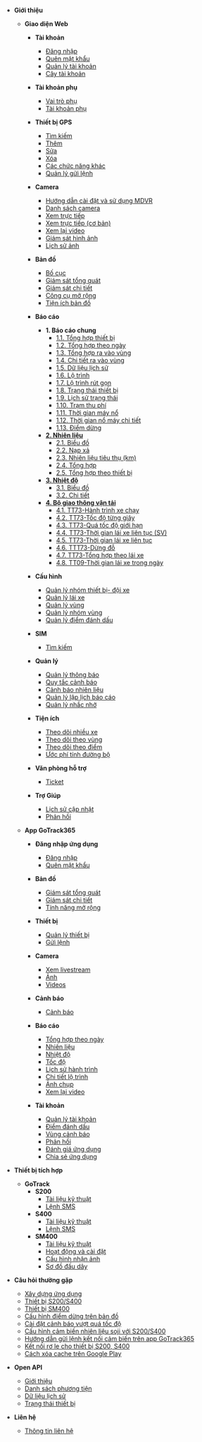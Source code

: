 - **Giới thiệu**
  - **Giao diện Web**
    - **Tài khoản**
      - [Đăng nhập](vi/modules/web-interface/users/login/)
      - [Quên mật khẩu](vi/modules/web-interface/users/forget-password/)
      - [Quản lý tài khoản](vi/modules/web-interface/users/account-management/)
      - [Cây tài khoản](vi/modules/web-interface/users/account-tree/)
     
    - **Tài khoản phụ**
      - [Vai trò phụ](vi/modules/web-interface/auxiliary/role-alias/)
      - [Tài khoản phụ](vi/modules/web-interface/auxiliary/user-alias/)
    - **Thiết bị GPS**
      - [Tìm kiếm ](vi/modules/web-interface/devices/search-device/)
      - [Thêm ](vi/modules/web-interface/devices/add-device/)
      - [Sửa  ](vi/modules/web-interface/devices/edit-device/)
      - [Xóa  ](vi/modules/web-interface/devices/delete-device/)
      - [Các chức năng khác](vi/modules/web-interface/devices/equipment-management/)
      - [Quản lý gửi lệnh ](vi/modules/web-interface/devices/send-the-device-command/)

    - **Camera**  
      - [Hướng dẫn cài đặt và sử dụng MDVR](vi/modules/web-interface/camera/instructions-for-installing-configuring/)
      - [Danh sách camera ](vi/modules/web-interface/camera/list-camera/)
      - [Xem trực tiếp](vi/modules/web-interface/camera/livestream/)
      - [Xem trực tiếp (cơ bản)](vi/modules/web-interface/camera/livestream-basic/)
      - [Xem lại video](vi/modules/web-interface/camera/playback/)
      - [Giám sát hình ảnh](vi/modules/web-interface/camera/live-photo/)
      - [Lịch sử ảnh](vi/modules/web-interface/camera/history-image/)
    - **Bản đồ**
      - [Bố cục ](vi/modules/web-interface/tracking/Interface-main/)
      - [Giám sát tổng quát   ](vi/modules/web-interface/tracking/general-device-monitoring/)
      - [Giám sát chi tiết](vi/modules/web-interface/tracking/detailed-monitoring/)
      - [Công cụ mở rộng](vi/modules/web-interface/tracking/map-tools/)
      - [Tiện ích bản đồ](vi/modules/web-interface/tracking/map-widget/)
    
    - **Báo cáo**
      - **1. Báo cáo chung**
          - [1.1. Tổng hợp thiết bị](vi/modules/web-interface/reports/general-report/summary-devices/)
          - [1.2. Tổng hợp theo ngày](vi/modules/web-interface/reports/general-report/summary-by-days/)
          - [1.3. Tổng hợp ra vào vùng](vi/modules/web-interface/reports/general-report/geofence-summary/)
          - [1.4. Chi tiết ra vào vùng](vi/modules/web-interface/reports/general-report/geofence-detail/)
          - [1.5. Dữ liệu lịch sử](vi/modules/web-interface/reports/general-report/history/)
          - [1.6. Lộ trình](vi/modules/web-interface/reports/general-report/route/)
          - [1.7. Lộ trình rút gọn](vi/modules/web-interface/reports/general-report/route-simple/)
          - [1.8. Trạng thái thiết bị](vi/modules/web-interface/reports/general-report/status-device/)
          - [1.9. Lịch sử trạng thái](vi/modules/web-interface/reports/general-report/status-history/)
          - [1.10. Trạm thu phí](vi/modules/web-interface/reports/general-report/toll-station/)
          - [1.11. Thời gian máy nổ](vi/modules/web-interface/reports/general-report/engine/)
          - [1.12. Thời gian nổ máy chi tiết](vi/modules/web-interface/reports/general-report/engine-detail/)
          - [1.13. Điểm dừng](vi/modules/web-interface/reports/general-report/stop-point/)
      - [**2. Nhiên liệu**](vi/modules/web-interface/reports/fuel/)
          - [2.1. Biểu đồ](vi/modules/web-interface/reports/fuel/chart/)
          - [2.2. Nạp xả](vi/modules/web-interface/reports/fuel/changes/)
          - [2.3. Nhiên liệu tiêu thụ (km)](vi/modules/web-interface/reports/fuel/fuel-estimate/)
          - [2.4. Tổng hợp](vi/modules/web-interface/reports/fuel/fuel-summary/)
          - [2.5. Tổng hợp theo thiết bị](vi/modules/web-interface/reports/fuel/fuel-summary-by-days/)
      - [**3. Nhiệt độ**](vi/modules/web-interface/reports/temperature/)
          - [3.1. Biểu đồ](vi/modules/web-interface/reports/temperature/chart/)
          - [3.2. Chi tiết](vi/modules/web-interface/reports/temperature/detail/)
      - [**4. Bộ giao thông vận tải**](vi/modules/web-interface/reports/the-transportation/)
          - [4.1. TT73-Hành trình xe chạy](vi/modules/web-interface/reports/the-transportation/gov-journey/)
          - [4.2. TT73-Tốc độ từng giây](vi/modules/web-interface/reports/the-transportation/gov-speed/)
          - [4.3. TT73-Quá tốc độ giới hạn](vi/modules/web-interface/reports/the-transportation/gov-over-speed/)
          - [4.4. TT73-Thời gian lái xe liên tục (SV)](vi/modules/web-interface/reports/the-transportation/gov-driving/)
          - [4.5. TT73-Thời gian lái xe liên tục](vi/modules/web-interface/reports/the-transportation/gov-driving-device/)
          - [4.6. TTT73-Dừng đỗ](vi/modules/web-interface/reports/the-transportation/gov-stop/)
          - [4.7. TT73-Tổng hợp theo lái xe](vi/modules/web-interface/reports/the-transportation/gov-summary-by-driver/)
          - [4.8. TT09-Thời gian lái xe trong ngày](vi/modules/web-interface/reports/the-transportation/gov-driving-on-day/)
    - **Cấu hình**
      - [Quản lý nhóm thiết bị- đội xe ](vi/modules/web-interface/configuration/device-group/)
      - [Quản lý lái xe](vi/modules/web-interface/configuration/driver/)
      - [Quản lý vùng](vi/modules/web-interface/configuration/manage-region/)
      - [Quản lý nhóm vùng](vi/modules/web-interface/configuration/group-geofence/)
      - [Quản lý điểm đánh dấu](vi/modules/web-interface/configuration/manage-poi/) 
    - **SIM**
      - [Tìm kiếm](vi/modules/web-interface/sim/)
    
    - **Quản lý**
      - [Quản lý thông báo](vi/modules/web-interface/notification/)
      - [Quy tắc cảnh báo](vi/modules/web-interface/notification/warning/)
      - [Cảnh báo nhiên liệu](vi/modules/web-interface/notification/fuel-alert/)
      - [Quản lý lập lịch báo cáo](vi/modules/web-interface/notification/Schedule-a-report/)
      - [Quản lý nhắc nhở](vi/modules/web-interface/notification/remind/)
     
    - **Tiện ích**
      - [Theo dõi nhiều xe](vi/modules/web-interface/utilities/trackings/) 
      - [Theo dõi theo vùng](vi/modules/web-interface/utilities/multi-tracking-by-geofence/) 
      - [Theo dõi theo điểm](vi/modules/web-interface/utilities/multi-tracking-by-landmarks/)
      - [Ước phí tính đường bộ](vi/modules/web-interface/utilities/estimated-road-charges/)
     
    - **Văn phòng hỗ trợ**
      - [Ticket](vi/modules/web-interface/back-office/ticket/)

    - **Trợ Giúp**
      - [Lịch sử cập nhật](vi/modules/web-interface/version-history/)
      - [Phản hồi](vi/modules/web-interface/back-office/feedback/)
  
  - **App GoTrack365**
    - **Đăng nhập ứng dụng**
      - [Đăng nhập](vi/modules/app-gotrack365/login/)
      - [Quên mật khẩu](vi/modules/app-gotrack365/forget-password/)
    - **Bản đồ**
      - [Giám sát tổng quát ](vi/modules/app-gotrack365/general-device-monitoring/)
      - [Giám sát chi tiết](vi/modules/app-gotrack365/detailed-monitoring/)
      - [Tính năng mở rộng ](vi/modules/app-gotrack365/send-command/)
    - **Thiết bị**
      - [Quản lý thiết bị](vi/modules/app-gotrack365/device/)
      - [Gửi lệnh](vi/modules/app-gotrack365/send-command-pro-new/)
      
    - **Camera**  
      - [Xem livestream](vi/modules/app-gotrack365/camera/livestream/)
      - [Ảnh ](vi/modules/app-gotrack365/camera/photo/)
      - [Videos ](vi/modules/app-gotrack365/camera/videos/)
    - **Cảnh báo**
      - [Cảnh báo](vi/modules/app-gotrack365/notification/warning/)
     
    - **Báo cáo**
      - [Tổng hợp theo ngày](vi/modules/app-gotrack365/reports/summary-by-day/)
      - [Nhiên liệu](vi/modules/app-gotrack365/reports/fuel/)
      - [Nhiệt độ](vi/modules/app-gotrack365/reports/temperature/)
      - [Tốc độ](vi/modules/app-gotrack365/reports/speed/)
      - [Lịch sử hành trình](vi/modules/app-gotrack365/reports/route-history/)
      - [Chi tiết  lộ  trình](vi/modules/app-gotrack365/reports/route-detail/)
      - [Ảnh chụp ](vi/modules/app-gotrack365/reports/photo/)
      - [Xem lại video](vi/modules/app-gotrack365/reports/playback-video/)
    
    
    - **Tài khoản**
      - [Quản lý tài khoản](vi/modules/app-gotrack365/account-management/)
      - [Điểm đánh dấu](vi/modules/app-gotrack365/poi/)
      - [Vùng cảnh báo](vi/modules/app-gotrack365/warning-area/) 
      - [Phản hồi](vi/modules/app-gotrack365/different/feedback/)
      - [Đánh giá ứng dụng](vi/modules/app-gotrack365/different/app-review/)
      - [Chia sẻ ứng dụng](vi/modules/app-gotrack365/different/app-share/)

- **Thiết bị tích hợp**
  - **GoTrack**
    - **S200**
      - [Tài liệu kỹ thuật](vi/modules/integrated-devices/smc/s200/technical-document/)
      - [Lệnh SMS](vi/modules/integrated-devices/smc/s200/sms-command/)
    - **S400**
      - [Tài liệu kỹ thuật](vi/modules/integrated-devices/smc/s400/technical-document/)
      - [Lệnh SMS](vi/modules/integrated-devices/smc/s400/sms-command/)
    - **SM400**
      - [Tài liệu kỹ thuật](vi/modules/integrated-devices/smc/sm400/technical-document/)
      - [Hoạt động và cài đặt](vi/modules/integrated-devices/smc/sm400/operation-settings/)
      - [Cấu hình nhận ảnh](vi/modules/integrated-devices/smc/sm400/configuration-connection/)
      - [Sơ đồ đấu dây ](vi/modules/integrated-devices/smc/sm400/wriring-diagram/) 

- **Câu hỏi thường gặp**
  - [Xây dựng ứng dụng](vi/modules/web-interface/faq/build-app/)
  - [Thiết bị S200/S400](vi/modules/web-interface/faq/device-s200-s400/)
  - [Thiết bị SM400](vi/modules/web-interface/faq/sm400/)
  - [Cấu hình điểm dừng trên bản đồ](vi/modules/web-interface/faq/configure-stops/)
  - [Cài đặt cảnh báo vượt quá tốc độ](vi/modules/web-interface/faq/setting-over-speed/)
  - [Cấu hình cảm biến nhiên liệu soji với S200/S400](vi/modules/web-interface/faq/connect-sensor-s400/)
  - [Hướng dẫn gửi lệnh kết nối cảm biến trên app GoTrack365](vi/modules/app-gotrack365/send-command-sensor-pro-new/)
  - [Kết nối rơ le cho thiết bị S200, S400](vi/modules/web-interface/faq/ro-le/)
  - [Cách xóa cache trên Google Play](vi/modules/web-interface/faq/clear-cache-on-google-play/)
- **Open API**  
  - [Giới thiệu](vi/modules/api/get-started/) 
  - [Danh sách phương tiện](vi/modules/api/get-vehicles/)
  - [Dữ liệu lịch sử](vi/modules/api/get-history/)
  - [Trạng thái thiết bị](vi/modules/api/get-status-vehicles/)
- **Liên hệ**  
  - [Thông tin liên hệ](vi/modules/web-interface/contact/) 

